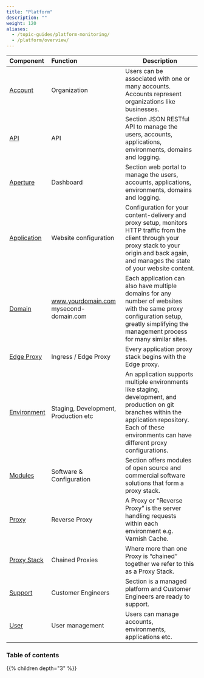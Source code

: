 ```yaml
---
title: "Platform"
description: ""
weight: 120
aliases:
  - /topic-guides/platform-monitoring/
  - /platform/overview/
---
```


| Component | Function | Description
|:--|:--|---|
| [Account](/docs/platform/account/ "Account overview") | Organization | Users can be associated with one or many accounts. Accounts represent organizations like businesses. |
| [API](/docs/api/ "API overview") | API | Section JSON RESTful API to manage the users, accounts, applications, environments, domains and logging. |
| [Aperture](/docs/platform/reference/aperture/ "Aperture overview") | Dashboard | Section web portal to manage the users, accounts, applications, environments, domains and logging. |
| [Application](/docs/platform/application/ "Application overview") | Website configuration | Configuration for your content-delivery and proxy setup, monitors HTTP traffic from the client through your proxy stack to your origin and back again, and manages the state of your website content. |
| [Domain](/docs/platform/domain/ "Domains overview") | www.yourdomain.com  mysecond-domain.com | Each application can also have multiple domains for any number of websites with the same proxy configuration setup, greatly simplifying the management process for many similar sites. |
| [Edge Proxy](/docs/platform/edge/ "Edge Proxy overview") | Ingress / Edge Proxy | Every application proxy stack begins with the Edge proxy. |
| [Environment](/docs/platform/environment/ "Environment overview") | Staging, Development, Production etc  | An application supports multiple environments like staging, development, and production on git branches within the application repository. Each of these environments can have different proxy configurations. |
| [Modules](/docs/modules/ "Modules overview") | Software & Configuration | Section offers modules of open source and commercial software solutions that form a proxy stack. |
| [Proxy](/docs/platform/proxy/ "Reverse Proxy overview") | Reverse Proxy | A Proxy or "Reverse Proxy” is the server handling requests within each environment e.g. Varnish Cache. |
| [Proxy Stack](/docs/platform/proxy-stack/ "Proxy Stack overview") | Chained Proxies | Where more than one Proxy is “chained” together we refer to this as a Proxy Stack. |
| [Support](/docs/platform/support/ "Support overview") | Customer Engineers | Section is a managed platform and Customer Engineers are ready to support. |
| [User](/docs/platform/user/ "User overview") | User management | Users can manage accounts, environments, applications etc. |

### Table of contents

{{% children depth="3" %}}
